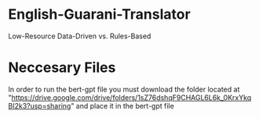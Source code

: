 # English-Guarani-Translator
Low-Resource Data-Driven vs. Rules-Based

# Neccesary Files
In order to run the bert-gpt file you must download the folder located at "https://drive.google.com/drive/folders/1sZ76dshqF9CHAGL6L6k_0KrxYkqBI2k3?usp=sharing" and place it in the bert-gpt file

